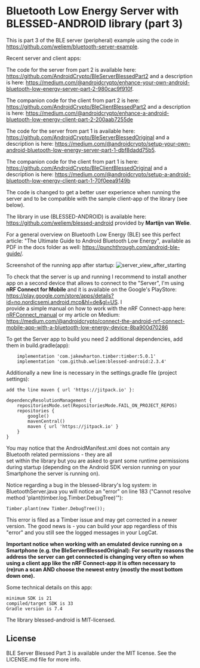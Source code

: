 # Bluetooth Low Energy Server with BLESSED-ANDROID library (part 3)

This is part 3 of the BLE server (peripheral) example using the code in 
https://github.com/weliem/bluetooth-server-example.

Recent server and client apps:

The code for the server from part 2 is available here: https://github.com/AndroidCrypto/BleServerBlessedPart2 
and a description is here: https://medium.com/@androidcrypto/enhance-your-own-android-bluetooth-low-energy-server-part-2-980cac9f910f.

The companion code for the client from part 2 is here: https://github.com/AndroidCrypto/BleClientBlessedPart2 
and a description is here: https://medium.com/@androidcrypto/enhance-a-android-bluetooth-low-energy-client-part-2-200aab7255de

The code for the server from part 1 is available here: https://github.com/AndroidCrypto/BleServerBlessedOriginal 
and a description is here: https://medium.com/@androidcrypto/setup-your-own-android-bluetooth-low-energy-server-part-1-dbf8dadd75b5.

The companion code for the client from part 1 is here: https://github.com/AndroidCrypto/BleClientBlessedOriginal 
and a description is here: https://medium.com/@androidcrypto/setup-a-android-bluetooth-low-energy-client-part-1-70f0eea9149b

The code is changed to get a better user experience when running the server and to be compatible with the 
sample client-app of the library (see below).

The library in use (BLESSED-ANDROID) is available here: https://github.com/weliem/blessed-android 
provided by **Martijn van Welie**.

For a general overview on Bluetooth Low Energy (BLE) see this perfect article: "The Ultimate Guide to Android Bluetooth Low Energy", 
available as PDF in the docs folder as well: https://punchthrough.com/android-ble-guide/.

Screenshot of the running app after startup:
![server_view_after_starting](docs/server00.png?raw=true)

To check that the server is up and running I recommend to install another app on a second device that 
allows to connect to the "Server", I'm using **nRF Connect for Mobile** and it is available on the 
Google's PlayStore:  https://play.google.com/store/apps/details?id=no.nordicsemi.android.mcp&hl=de&gl=US. I   
provide a simple manual on how to work with the nRF Connect-app here: 
[nRFConnect_manual](nrfconnect_manual.md) or my article on Medium: 
https://medium.com/@androidcrypto/connect-the-android-nrf-connect-mobile-app-with-a-bluetooth-low-energy-device-8ba900d70286

To get the Server app to build you need 2 additional dependencies, add them in build.gradle(app):
```plaintext
    implementation 'com.jakewharton.timber:timber:5.0.1'
    implementation 'com.github.weliem:blessed-android:2.3.4'
```

Additionally a new line is necessary in the settings.gradle file (project settings):
```plaintext
add the line maven { url 'https://jitpack.io' }:

dependencyResolutionManagement {
    repositoriesMode.set(RepositoriesMode.FAIL_ON_PROJECT_REPOS)
    repositories {
        google()
        mavenCentral()
        maven { url 'https://jitpack.io' }
    }
}
```

You may notice that the AndroidManifest.xml does not contain any Bluetooth related permissions - they are all  
set within the library but you are asked to grant some runtime permissions during startup (depending on the Android 
SDK version running on your Smartphone the server is running on).

Notice regarding a bug in the blessed-library's log system: in BluetoothServer.java you will notice an 
"error" on line 183 ("Cannot resolve method 'plant(timber.log.Timber.DebugTree)'"):
```plaintext
Timber.plant(new Timber.DebugTree());
```
This error is filed as a Timber issue and may get corrected in a newer version. The good news is - you 
can build your app regardless of this "error" and you still see the logged messages in your LogCat.

**Important notice when working with an emulated device running on a Smartphone (e.g. the BleServerBlessedOriginal): 
For security reasons the address the server can get connected is changing very often so when using a client app 
like the nRF Connect-app it is often necessary to (re)run a scan AND choose the newest entry (mostly the most 
bottom down one).**

Some technical details on this app:
```plaintext
minimum SDK is 21
compiled/target SDK is 33
Gradle version is 7.4
```

The library blessed-android is MIT-licensed.

## License

BLE Server Blessed Part 3 is available under the MIT license. See the LICENSE.md file for more info.
